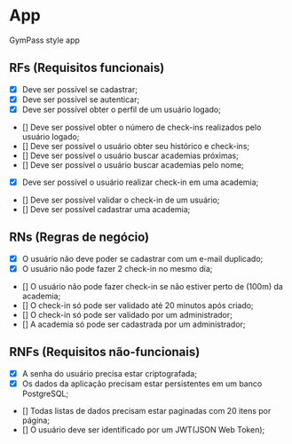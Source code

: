 # App

GymPass style app

## RFs (Requisitos funcionais)

- [x] Deve ser possível se cadastrar;
- [x] Deve ser possível se autenticar;
- [x] Deve ser possível obter o perfil de um usuário logado;
- [] Deve ser possível obter o número de check-ins realizados pelo usuário logado;
- [] Deve ser possível o usuário obter seu histórico e check-ins;
- [] Deve ser possível o usuário buscar academias próximas;
- [] Deve ser possível o usuário buscar academias pelo nome;
- [x] Deve ser possível o usuário realizar check-in em uma academia;
- [] Deve ser possível validar o check-in de um usuário;
- [] Deve ser possível cadastrar uma academia;

## RNs (Regras de negócio)

- [x] O usuário não deve poder se cadastrar com um e-mail duplicado;
- [x] O usuário não pode fazer 2 check-in no mesmo dia;
- [] O usuário não pode fazer check-in se não estiver perto de (100m) da academia;
- [] O check-in só pode ser validado até 20 minutos após criado;
- [] O check-in só pode ser validado por um administrador;
- [] A academia só pode ser cadastrada por um administrador;

## RNFs (Requisitos não-funcionais)

- [x] A senha do usuário precisa estar criptografada;
- [x] Os dados da aplicação precisam estar persistentes em um banco PostgreSQL;
- [] Todas listas de dados precisam estar paginadas com 20 itens por página;
- [] O usuário deve ser identificado por um JWT(JSON Web Token);

